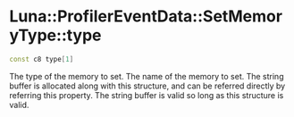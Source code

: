 # Luna::ProfilerEventData::SetMemoryType::type

```c++
const c8 type[1]
```

The type of the memory to set. The name of the memory to set. The string buffer is allocated along with this structure, and can be referred directly by referring this property. The string buffer is valid so long as this structure is valid. 

